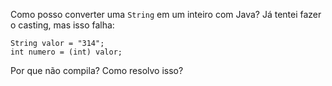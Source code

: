 Como posso converter uma `String` em um inteiro com Java? Já tentei fazer o casting, mas isso falha:
    
    String valor = "314";
    int numero = (int) valor;

Por que não compila? Como resolvo isso?
